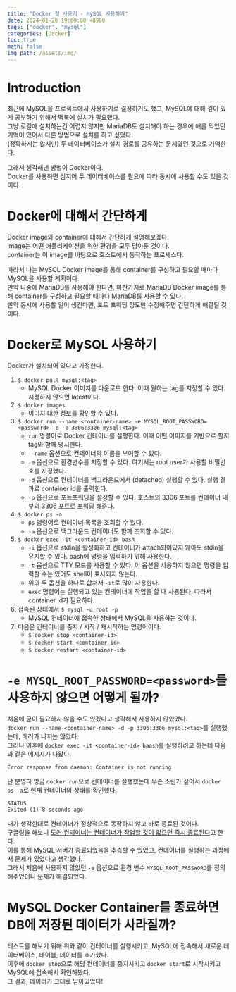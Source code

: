 ```yaml
---
title: "Docker 첫 사용기 - MySQL 사용하기"
date: 2024-01-20 19:00:00 +0900
tags: ["docker", "mysql"]
categories: [Docker]
toc: true
math: false
img_path: /assets/img/
---
```


# Introduction

최근에 MySQL을 프로젝트에서 사용하기로 결정하기도 했고, MySQL에 대해 깊이 있게 공부하기 위해서 맥북에 설치가 필요했다. \
그냥 로컬에 설치하는건 어렵지 않지만 MariaDB도 설치해야 하는 경우에 애를 먹었던 기억이 있어서 다른 방법으로 설치를 하고 싶었다. \
(정확하지는 않지만) 두 데이터베이스가 설치 경로를 공유하는 문제였던 것으로 기억한다.

그래서 생각해낸 방법이 Docker이다. \
Docker를 사용하면 심지어 두 데이터베이스를 필요에 따라 동시에 사용할 수도 있을 것이다. 

# Docker에 대해서 간단하게

Docker image와 container에 대해서 간단하게 설명해보겠다. \
image는 어떤 애플리케이션을 위한 환경을 모두 담아둔 것이다. \
container는 이 image를 바탕으로 호스트에서 동작하는 프로세스다.

따라서 나는 MySQL Docker image를 통해 container를 구성하고 필요할 때마다 MySQL을 사용할 계획이다. \
만약 나중에 MariaDB를 사용해야 한다면, 마찬가지로 MariaDB Docker image를 통해 container를 구성하고 필요할 때마다 MariaDB를 사용할 수 있다. \
만약 동시에 사용할 일이 생긴다면, 포트 포워딩 정도만 수정해주면 간단하게 해결될 것이다.

# Docker로 MySQL 사용하기

Docker가 설치되어 있다고 가정한다.

1. `$ docker pull mysql:<tag>`
	- MySQL Docker 이미지를 다운로드 한다. 이때 원하는 tag를 지정할 수 있다. 지정하지 않으면 latest이다.
2. `$ docker images`
	- 이미지 대한 정보를 확인할 수 있다.
3. `$ docker run --name <container-name> -e MYSQL_ROOT_PASSWORD=<password> -d -p 3306:3306 mysql:<tag>`
	- `run` 명령어로 Docker 컨테이너를 실행한다. 이때 어떤 이미지를 기반으로 할지 tag와 함께 명시한다.
	- `--name` 옵션으로 컨테이너의 이름을 부여할 수 있다.
	- `-e` 옵션으로 환경변수를 지정할 수 있다. 여기서는 root user가 사용할 비밀번호를 지정했다.
	- `-d` 옵션으로 컨테이너를 백그라운드에서 (detached) 실행할 수 있다. 실행 결과로 container id를 출력한다.
	- `-p` 옵션으로 포트포워딩을 설정할 수 있다. 호스트의 3306 포트를 컨테이너 내부의 3306 포트로 포워딩 해준다.
4. `$ docker ps -a`
	- `ps` 명령어로 컨테이너 목록을 조회할 수 있다.
	- `-a` 옵션으로 백그라운드 컨테이너도 함께 조회할 수 있다.
5. `$ docker exec -it <container-id> bash`
	- `-i` 옵션으로 stdin을 활성화하고 컨테이너가 attach되어있지 않아도 stdin을 유지할 수 있다. bash에 명령을 입력하기 위해 사용한다.
	- `-t` 옵션으로 TTY 모드를 사용할 수 있다. 이 옵션을 사용하지 않으면 명령을 입력할 수는 있어도 shell이 표시되지 않는다.
	- 위의 두 옵션을 하나로 합쳐서 `-it`로 많이 사용한다.
	- `exec` 명령어는 실행되고 있는 컨테이너에 작업을 할 때 사용된다. 따라서 container id가 필요하다.
6. 접속된 상태에서 `$ mysql -u root -p`
	- MySQL 컨테이너에 접속한 상태에서 MySQL을 사용하는 것이다.
7. 다음은 컨테이너를 중지 / 시작 / 재시작하는 명령어이다.
	- `$ docker stop <container-id>`
	- `$ docker start <container-id>`
	- `$ docker restart <container-id>`


# `-e MYSQL_ROOT_PASSWORD=<password>`를 사용하지 않으면 어떻게 될까?

처음에 굳이 필요하지 않을 수도 있겠다고 생각해서 사용하지 않았었다. \
`docker run --name <container-name> -d -p 3306:3306 mysql:<tag>`를 실행했는데, 에러가 나지는 않았다. \
그러나 이후에 `docker exec -it <container-id> baash`를 실행하려고 하는데 다음과 같은 메시지가 나왔다.

```
Error response from daemon: Container is not running
```

난 분명히 방금 `docker run`으로 컨테이너를 실행했는데 무슨 소린가 싶어서 `docker ps -a`로 현재 컨테이너의 상태를 확인했다.

```
STATUS
Exited (1) 8 seconds ago
```

내가 생각한대로 컨테이너가 정상적으로 동작하지 않고 바로 종료된 것이다. \
구글링을 해보니 [도커 컨테이너는 컨테이너가 작업할 것이 없으면 즉시 종료된다](https://stackoverflow.com/questions/29599632/container-is-not-running)고 한다. \
이를 통해 MySQL 서버가 종료되었음을 추측할 수 있었고, 컨테이너를 실행하는 과정에서 문제가 있었다고 생각했다. \
그래서 처음에 사용하지 않았던 `-e` 옵션으로 환경 변수 `MYSQL_ROOT_PASSWORD`를 정의해주었더니 문제가 해결되었다.

# MySQL Docker Container를 종료하면 DB에 저장된 데이터가 사라질까?

테스트를 해보기 위해 위와 같이 컨테이너를 실행시키고, MySQL에 접속해서 새로운 데이터베이스, 테이블, 데이터를 추가했다. \
이후에 `docker stop`으로 해당 컨테이너를 중지시키고 `docker start`로 시작시키고 MySQL에 접속해서 확인해봤다.\
그 결과, 데이터가 그대로 남아있었다!

